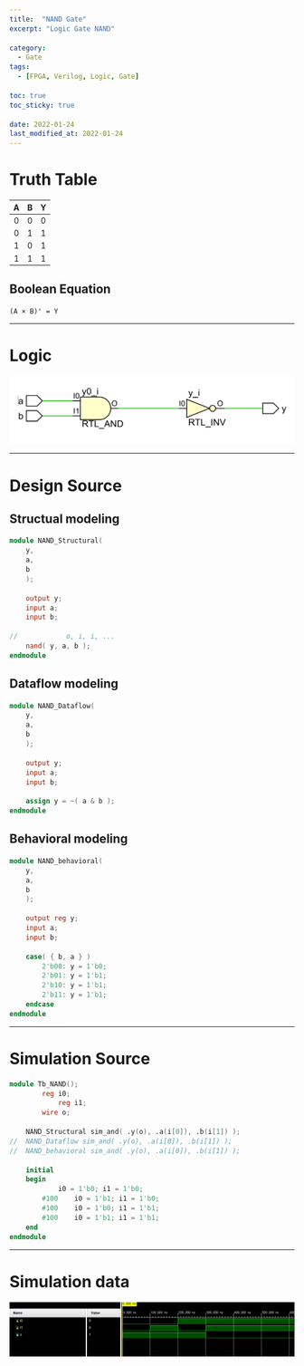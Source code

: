```yaml
---
title:  "NAND Gate"
excerpt: "Logic Gate NAND"

category:
  - Gate
tags:
  - [FPGA, Verilog, Logic, Gate]

toc: true
toc_sticky: true
 
date: 2022-01-24
last_modified_at: 2022-01-24
---
```


# Truth Table

|  A  |  B  |  Y  |
|:---:|:---:|:---:|
|  0  |  0  |  0  |
|  0  |  1  |  1  |
|  1  |  0  |  1  |
|  1  |  1  |  1  |

## Boolean Equation

	(A × B)' = Y

---

# Logic

![NAND](/images/2022-01-24-NAND_GATE/gate.png)

---

# Design Source

## Structual modeling

```verilog
module NAND_Structural(
	y,
	a,
	b
	);
     
	output y;
	input a;
	input b;

//            o, i, i, ...
	nand( y, a, b );
endmodule
```

## Dataflow modeling

```verilog
module NAND_Dataflow(
	y,
	a,
	b
	);
     
	output y;
	input a;
	input b;

	assign y = ~( a & b );
endmodule
```

## Behavioral modeling

```verilog
module NAND_behavioral(
	y,
	a,
	b
	);
     
	output reg y;
	input a;
	input b;

	case( { b, a } )
		2'b00: y = 1'b0;
		2'b01: y = 1'b1;
		2'b10: y = 1'b1;
		2'b11: y = 1'b1;
	endcase
endmodule
```
---

# Simulation Source

```verilog
module Tb_NAND();
     	reg i0;
        	reg i1;
     	wire o;

	NAND_Structural sim_and( .y(o), .a(i[0]), .b(i[1]) );
//	NAND_Dataflow sim_and( .y(o), .a(i[0]), .b(i[1]) );
//	NAND_behavioral sim_and( .y(o), .a(i[0]), .b(i[1]) );

	initial
	begin
			i0 = 1'b0; i1 = 1'b0;
		#100	i0 = 1'b1; i1 = 1'b0;
		#100 	i0 = 1'b0; i1 = 1'b1;
		#100 	i0 = 1'b1; i1 = 1'b1;
	end
endmodule
```
---

# Simulation data

![Tb_NAND](/images/2022-01-24-NAND_GATE/tb.png)
